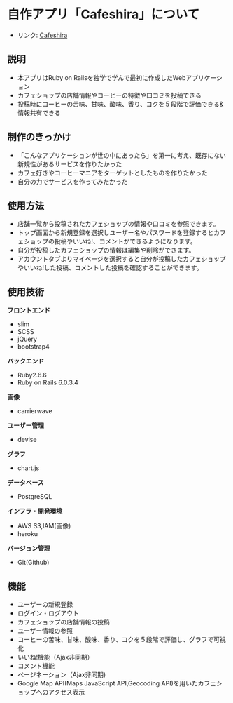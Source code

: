 # 自作アプリ「Cafeshira」について
- リンク: [Cafeshira](https://cafeshira.herokuapp.com/)
## 説明
- 本アプリはRuby on Railsを独学で学んで最初に作成したWebアプリケーション
- カフェショップの店舗情報やコーヒーの特徴や口コミを投稿できる
- 投稿時にコーヒーの苦味、甘味、酸味、香り、コクを５段階で評価できる&情報共有できる

## 制作のきっかけ
- 「こんなアプリケーションが世の中にあったら」を第一に考え、既存にない新規性があるサービスを作りたかった
- カフェ好きやコーヒーマニアをターゲットとしたものを作りたかった
- 自分の力でサービスを作ってみたかった

## 使用方法
- 店舗一覧から投稿されたカフェショップの情報や口コミを参照できます。
- トップ画面から新規登録を選択しユーザー名やパスワードを登録するとカフェショップの投稿やいいね!、コメントができるようになります。
- 自分が投稿したカフェショップの情報は編集や削除ができます。
- アカウントタブよりマイページを選択すると自分が投稿したカフェショップやいいね!した投稿、コメントした投稿を確認することができます。

## 使用技術
**フロントエンド**
- slim
- SCSS
- jQuery
- bootstrap4

**バックエンド**
- Ruby2.6.6
- Ruby on Rails 6.0.3.4

**画像**
- carrierwave

**ユーザー管理**
- devise

**グラフ**
- chart.js

**データベース**
- PostgreSQL

**インフラ・開発環境**
- AWS S3,IAM(画像)
- heroku

**バージョン管理**
- Git(Github)

## 機能
- ユーザーの新規登録
- ログイン・ログアウト
- カフェショップの店舗情報の投稿
- ユーザー情報の参照
- コーヒーの苦味、甘味、酸味、香り、コクを５段階で評価し、グラフで可視化
- いいね!機能（Ajax非同期）
- コメント機能
- ページネーション（Ajax非同期)
- Google Map API(Maps JavaScript API,Geocoding API)を用いたカフェショップへのアクセス表示
